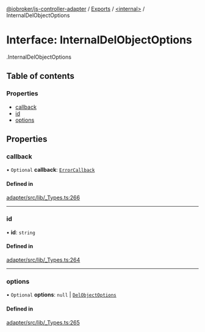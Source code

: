 [@iobroker/js-controller-adapter](../README.md) / [Exports](../modules.md) / [<internal\>](../modules/internal_.md) / InternalDelObjectOptions

# Interface: InternalDelObjectOptions

[<internal>](../modules/internal_.md).InternalDelObjectOptions

## Table of contents

### Properties

- [callback](internal_.InternalDelObjectOptions.md#callback)
- [id](internal_.InternalDelObjectOptions.md#id)
- [options](internal_.InternalDelObjectOptions.md#options)

## Properties

### callback

• `Optional` **callback**: [`ErrorCallback`](../modules/internal_.md#errorcallback)

#### Defined in

[adapter/src/lib/_Types.ts:266](https://github.com/ioBroker/ioBroker.js-controller/blob/5fbbccd5/packages/adapter/src/lib/_Types.ts#L266)

___

### id

• **id**: `string`

#### Defined in

[adapter/src/lib/_Types.ts:264](https://github.com/ioBroker/ioBroker.js-controller/blob/5fbbccd5/packages/adapter/src/lib/_Types.ts#L264)

___

### options

• `Optional` **options**: ``null`` \| [`DelObjectOptions`](internal_.DelObjectOptions.md)

#### Defined in

[adapter/src/lib/_Types.ts:265](https://github.com/ioBroker/ioBroker.js-controller/blob/5fbbccd5/packages/adapter/src/lib/_Types.ts#L265)
